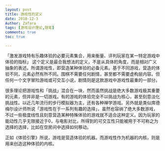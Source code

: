 ```yaml
---
layout: post
title: 游戏性的定义
date: 2018-12-3
Author: Zafara
tags: [游戏设计理论,随笔]
comments: true
toc: true

---
```


 「激发游戏特有乐趣体验的必要元素集合，用来衡量、评判玩家在某一特定游戏中体验的指标」
 这个定义是最合我想法的定义，不是从具体的角度，而是相对广义抽象的表述。所谓游戏性，即营造某种体验的必备元素。基于不同游戏，营造的体验不同，元素必然有所不同。围棋不需要任何剧情，甚至都不需要虚构层内容。但任何一个文字冒险游戏或可交互小说，剧情则是这款游戏中游戏性最重的一部分。

 很多理论把游戏性和「挑战」混合在一块，然而虽然挑战是绝大多数游戏极其重要的元素，但并非是一切游戏。有的游戏的体验完全不以挑战为核心，甚至刻意淡化挑战性。以近几年流行的步行模拟器为主，还有各种禅学游戏。另外就是类似席德梅尔设计师所说「游戏性在于一系列有趣的选择」，虽然也容纳了绝大多数游戏，不过一些极度线性且刻意营造某种特殊体验的游戏就不适合这种定义。因为玩家的能动性几乎无限接近于0，与电影对比，所得到的可交互性只能被用于不可称之为选择的选择，比如在空房间中选择如何移动。

 正如《体验引擎》所说，游戏是营造体验的机器。而游戏性作为机器的内核，则是用来创造这种体验的内核。
